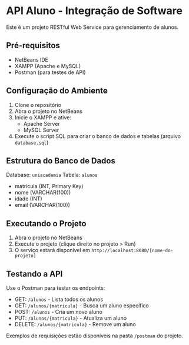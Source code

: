 # API Aluno - Integração de Software

Este é um projeto RESTful Web Service para gerenciamento de alunos.

## Pré-requisitos

- NetBeans IDE
- XAMPP (Apache e MySQL)
- Postman (para testes de API)

## Configuração do Ambiente

1. Clone o repositório
2. Abra o projeto no NetBeans
3. Inicie o XAMPP e ative:
   - Apache Server
   - MySQL Server
4. Execute o script SQL para criar o banco de dados e tabelas (arquivo `database.sql`)

## Estrutura do Banco de Dados

Database: `uniacademia`
Tabela: `alunos`

- matricula (INT, Primary Key)
- nome (VARCHAR(100))
- idade (INT)
- email (VARCHAR(100))

## Executando o Projeto

1. Abra o projeto no NetBeans
2. Execute o projeto (clique direito no projeto > Run)
3. O serviço estará disponível em `http://localhost:8080/[nome-do-projeto]`

## Testando a API

Use o Postman para testar os endpoints:

- GET: `/alunos` - Lista todos os alunos
- GET: `/alunos/{matricula}` - Busca um aluno específico
- POST: `/alunos` - Cria um novo aluno
- PUT: `/alunos/{matricula}` - Atualiza um aluno
- DELETE: `/alunos/{matricula}` - Remove um aluno

Exemplos de requisições estão disponíveis na pasta `/postman` do projeto.
